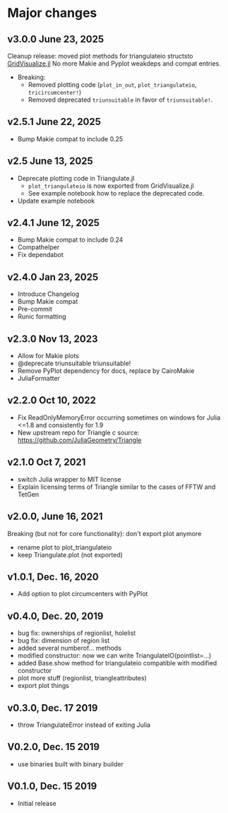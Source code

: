 # Major changes

## v3.0.0 June 23, 2025
Cleanup release: moved plot methods for triangulateio structsto [GridVisualize.jl](https://wias-pdelib.github.io/GridVisualize.jl/stable/api/#Plotting-TriangulateIO)
No more Makie and Pyplot weakdeps and compat entries.

- Breaking:
   - Removed plotting code (`plot_in_out`, `plot_triangulateio`, `tricircumcenter!`)
   - Removed deprecated `triunsuitable` in favor of `triunsuitable!`. 

## v2.5.1 June 22, 2025
- Bump Makie compat to include 0.25

## v2.5 June 13, 2025
- Deprecate plotting code in Triangulate.jl
  - `plot_triangulateio` is now exported from GridVisualize.jl
  - See example notebook how to replace the deprecated code.
- Update example notebook

## v2.4.1 June 12, 2025
- Bump Makie compat to include 0.24
- Compathelper
- Fix dependabot


## v2.4.0 Jan 23, 2025
- Introduce Changelog
- Bump Makie compat
- Pre-commit
- Runic formatting

## v2.3.0 Nov 13, 2023
- Allow for Makie plots
- @deprecate triunsuitable triunsuitable!
- Remove PyPlot dependency for docs, replace by CairoMakie
- JuliaFormatter

## v2.2.0 Oct 10, 2022
- Fix ReadOnlyMemoryError occurring sometimes on windows for Julia <=1.8 and consistently for 1.9
- New upstream repo for Triangle c source: https://github.com/JuliaGeometry/Triangle

## v2.1.0  Oct 7, 2021
- switch Julia wrapper to MIT license
- Explain licensing terms of Triangle similar to the cases of FFTW and TetGen

## v2.0.0, June 16, 2021
Breaking (but not for core functionality): don't export plot anymore
- rename plot to plot_triangulateio
- keep Triangulate.plot (not exported)

## v1.0.1, Dec. 16, 2020
- Add option to plot circumcenters with PyPlot

## v0.4.0, Dec. 20, 2019
- bug fix: ownerships of regionlist, holelist
- bug fix: dimension of region list
- added several numberof... methods
- modified constructor: now we can write TriangulateIO(pointlist=...)
- added Base.show method for triangulateio compatible with modified constructor
- plot more stuff (regionlist, triangleattributes)
- export plot things

## v0.3.0, Dec. 17 2019
- throw TriangulateError instead of exiting Julia

## V0.2.0, Dec. 15 2019
- use binaries built with binary builder

## V0.1.0, Dec. 15 2019
- Initial release
